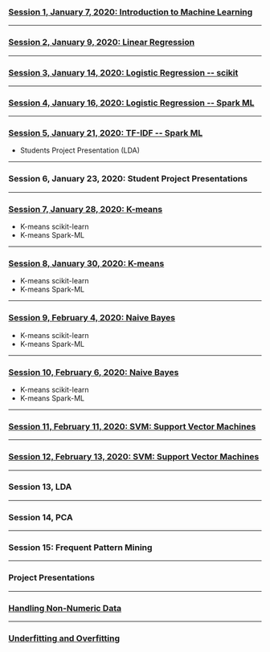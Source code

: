 
### [Session 1, January 7, 2020: Introduction to Machine Learning](./../../docs/introduction/README.md)

-----------

### [Session 2, January 9, 2020: Linear Regression](./../../docs/linear_regression/README.md)

----------

### [Session 3, January 14, 2020: Logistic Regression -- scikit](./../../docs/logistic_regression/README.md)
<!--
spam/nospam: 
https://medium.com/@julsimon/building-a-spam-classifier-pyspark-mllib-vs-sagemaker-xgboost-1980158a900f
https://towardsdatascience.com/spam-detection-with-logistic-regression-23e3709e522
https://www.kaggle.com/abhikaggle8/pima-diabetes-classification/data
-->

--------

### [Session 4, January 16, 2020: Logistic Regression -- Spark ML](./../../docs/logistic_regression/README.md)

-----------

### [Session 5, January 21, 2020: TF-IDF -- Spark ML](./../../docs/TF-IDF/README.md)
* Students Project Presentation (LDA)

-----------

### Session 6, January 23, 2020: Student Project Presentations

--------

### [Session 7, January 28, 2020: K-means](./../../docs/kmeans/README.md)

* K-means scikit-learn
* K-means Spark-ML

-------

### [Session 8, January 30, 2020: K-means](./../../docs/kmeans/README.md)

* K-means scikit-learn
* K-means Spark-ML

--------

### [Session 9, February 4, 2020: Naive Bayes](./../../docs/naive_bayes/README.md)
* K-means scikit-learn
* K-means Spark-ML

--------

### [Session 10, February 6, 2020: Naive Bayes](./../../docs/naive_bayes/README.md)
* K-means scikit-learn
* K-means Spark-ML

--------

### [Session 11, February 11, 2020: SVM: Support Vector Machines](./../../docs/svm/README.md)

--------

### [Session 12, February 13, 2020: SVM: Support Vector Machines](./../../docs/svm/README.md)

--------

### Session 13, LDA

-----

### Session 14, PCA

-------

### Session 15: Frequent Pattern Mining

------

### Project Presentations

-------

### [Handling Non-Numeric Data](./../../docs/handling_non_numeric_data/README.md)

------

### [Underfitting and Overfitting](./../../docs/underfitting_overfitting/README.md)
